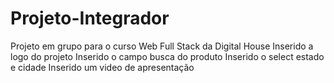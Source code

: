 # Projeto-Integrador
Projeto em grupo para o curso Web Full Stack da Digital House
Inserido a logo do projeto
Inserido o campo busca do produto
Inserido o select estado e cidade
Inserido um video de apresentação
